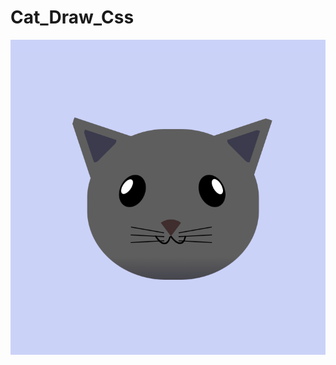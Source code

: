 # Cat_Draw_Css

![PREVIEW](https://github.com/Vendaarlia/Cat_Draw_Css/blob/main/PREVIEW.png?raw=true)
